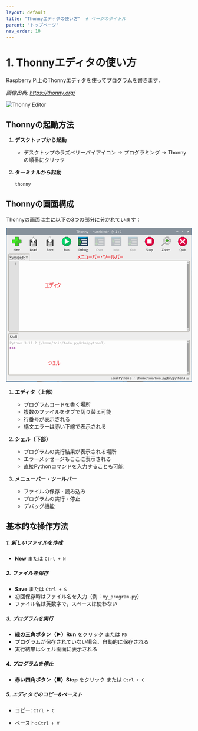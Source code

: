 ```yaml
---
layout: default
title: "Thonnyエディタの使い方"  # ページのタイトル
parent: "トップページ"
nav_order: 10
---
```


# 1. Thonnyエディタの使い方

Raspberry Pi上のThonnyエディタを使ってプログラムを書きます．

*画像出典: https://thonny.org/*

![Thonny Editor](https://thonny.org/img/screenshot.png)

## Thonnyの起動方法

1. **デスクトップから起動**
   
   - デスクトップのラズベリーパイアイコン -> プログラミング -> Thonny の順番にクリック

2. **ターミナルから起動**
   
   ```bash
   thonny
   ```

## Thonnyの画面構成

Thonnyの画面は主に以下の3つの部分に分かれています：

![Thonny004.png](./fig/Thonny004.png)

1. **エディタ（上部）**
   
   - プログラムコードを書く場所
   - 複数のファイルをタブで切り替え可能
   - 行番号が表示される
   - 構文エラーは赤い下線で表示される

2. **シェル（下部）**
   
   - プログラムの実行結果が表示される場所
   - エラーメッセージもここに表示される
   - 直接Pythonコマンドを入力することも可能

3. **メニューバー・ツールバー**
   
   - ファイルの保存・読み込み
   - プログラムの実行・停止
   - デバッグ機能

## 基本的な操作方法

##### 1. 新しいファイルを作成

- **New** または `Ctrl + N`

##### 2. ファイルを保存

- **Save** または `Ctrl + S`
- 初回保存時はファイル名を入力（例：`my_program.py`）
- ファイル名は英数字で，スペースは使わない

##### 3. プログラムを実行

- **緑の三角ボタン（▶）Run** をクリック または `F5`
- プログラムが保存されていない場合、自動的に保存される
- 実行結果はシェル画面に表示される

##### 4. プログラムを停止

- **赤い四角ボタン（■）Stop** をクリック または `Ctrl + C`

##### 5. エディタでのコピー&ペースト

- コピー: `Ctrl + C`

- ペースト: `Ctrl + V`
